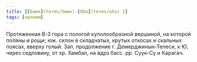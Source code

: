 ```yaml
---
title: [[Биюк](terms/биюк)-[Оба](terms/оба) I]
tags: [ороним]
---
```


Протяженная В-З гора с пологой куполообразной вершиной, на которой поляны и
рощи; юж. склон в складчатых, крутых откосах и скальных поясах, вверху голый.
Зап. продолжение г. Демерджинын-Тепеси, к Ю, через седловину, от хр. Хамбал, на
вдрз басс. рр. Суук-Су и Карагач.
